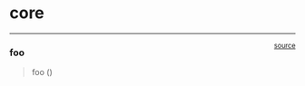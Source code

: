 # core


<!-- WARNING: THIS FILE WAS AUTOGENERATED! DO NOT EDIT! -->

------------------------------------------------------------------------

<a
href="https://github.com/frankausberlin/try-nbdev/blob/main/try_nbdev/core.py#L9"
target="_blank" style="float:right; font-size:smaller">source</a>

### foo

>  foo ()
